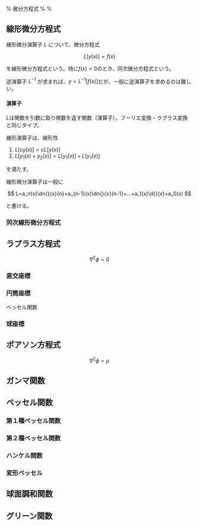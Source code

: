% 微分方程式
%
%

## 線形微分方程式

線形微分演算子 $L$ について、微分方程式

$$
L[y(x)]=f(x)
$$

を線形微分方程式という。特に$f(x)=0$のとき、同次微分方程式という。

逆演算子 $L^{-1}$ が求まれば、$y=L^{-1}[f(x)]$だが、一般に逆演算子を求めるのは難しい。

#### 演算子

$L$は関数を引数に取り関数を返す関数（演算子）。フーリエ変換・ラプラス変換と同じタイプ。

線形演算子は、線形性

1. $L[cy(x)]=cL[y(x)]$
2. $L[y_1(x)+y_2(x)]=L[y_1(x)]+L[y_1(x)]$

を満たす。

線形微分演算子は一般に

$$
L=a_n(x)\dn{}{x}{n}+a_{n-1}(x)\dn{}{x}{n-1}+...+a_1(x)\d{}{x}+a_0(x)
$$

と書ける。

### 同次線形微分方程式

## ラプラス方程式

$$
\nabla^2 \phi = 0
$$

### 直交座標

### 円筒座標

ベッセル関数

### 球座標

## ポアソン方程式

$$
\nabla^2 \phi = \rho
$$

## ガンマ関数

## ベッセル関数

### 第１種ベッセル関数

### 第２種ベッセル関数

### ハンケル関数

### 変形ベッセル

## 球面調和関数

## グリーン関数
